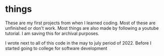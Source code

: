 # things

These are my first projects from when I learned coding. Most of these are unfinished or don't work. Most things are also made by following a youtube tutorial. I am saving this for archival purposes.

I wrote next to all of this code in the may to july period of 2022. Before I started going to college for software development
